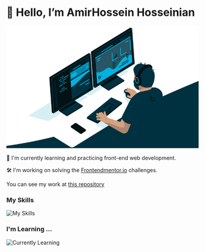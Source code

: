 # 👋 Hello, I’m AmirHossein Hosseinian

<img src="coding.jpg" height="320">

🌱 I'm currently learning and practicing front-end web development.

🛠️ I'm working on solving the [Frontendmentor.io](https://www.frontendmentor.io/profile/amirhirx) challenges.

You can see my work at [this repository](https://github.com/amirhirx/frontendmentor-challenges/)
### My Skills
![My Skills](https://skillicons.dev/icons?i=html,css,js)
### I'm Learning ...
![Currently Learning](https://skillicons.dev/icons?i=tailwindcss,react,git)

<!---
amirhirx/amirhirx is a ✨ special ✨ repository because its `README.md` (this file) appears on your GitHub profile.
You can click the Preview link to take a look at your changes.
--->

